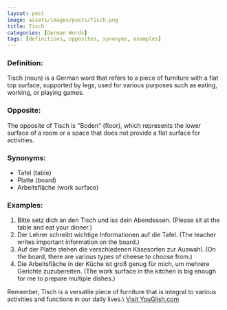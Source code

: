 ```yaml
---
layout: post
image: assets/images/posts/Tisch.png
title: Tisch
categories: [German Words]
tags: [definitions, opposites, synonyms, examples]
---
```


### Definition:
Tisch (noun) is a German word that refers to a piece of furniture with a flat top surface, supported by legs, used for various purposes such as eating, working, or playing games.

### Opposite:
The opposite of Tisch is "Boden" (floor), which represents the lower surface of a room or a space that does not provide a flat surface for activities.

### Synonyms:
- Tafel (table)
- Platte (board)
- Arbeitsfläche (work surface)

### Examples:
1. Bitte setz dich an den Tisch und iss dein Abendessen. (Please sit at the table and eat your dinner.)
2. Der Lehrer schreibt wichtige Informationen auf die Tafel. (The teacher writes important information on the board.)
3. Auf der Platte stehen die verschiedenen Käsesorten zur Auswahl. (On the board, there are various types of cheese to choose from.)
4. Die Arbeitsfläche in der Küche ist groß genug für mich, um mehrere Gerichte zuzubereiten. (The work surface in the kitchen is big enough for me to prepare multiple dishes.)

Remember, Tisch is a versatile piece of furniture that is integral to various activities and functions in our daily lives.\ <a id="yg-widget-0" class="youglish-widget" data-query="Tisch" data-lang="german" data-components="8412" data-auto-start="0" data-bkg-color="theme_light" data-title="How%20to%20pronounce%20Tisch%20in%20German"  rel="nofollow" href="https://youglish.com">Visit YouGlish.com</a><script async src="https://youglish.com/public/emb/widget.js" charset="utf-8"></script>
